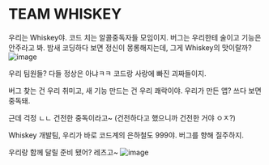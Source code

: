 # TEAM WHISKEY

우리는 Whiskey야. 코드 치는 알콜중독자들 모임이지.
버그는 우리한테 술이고 기능은 안주라고 봐.
밤새 코딩하다 보면 정신이 몽롱해지는데, 그게 Whiskey의 맛이랄까?
![image](https://github.com/user-attachments/assets/459c307e-fbae-443f-8328-c6695dfa7da6)


우리 팀원들? 다들 정상은 아냐ㅋㅋ
코드랑 사랑에 빠진 괴짜들이지.

버그 찾는 건 우리 취미고, 새 기능 만드는 건 우리 쾌락이야.
우리가 만든 앱? 쓰다 보면 중독돼.

근데 걱정 ㄴㄴ 건전한 중독이라고~
(건전하다고 했으니까 건전한 거야 ㅇㅈ?)

Whiskey 개발팀, 우리가 바로 코드계의 은하철도 999야.
버그를 향해 질주하지.

우리랑 함께 달릴 준비 됐어? 레츠고~
![image](https://github.com/user-attachments/assets/88ce4082-957c-4ee3-9f6b-adb91f9b77a0)
